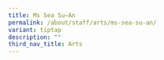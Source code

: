 ```yaml
---
title: Ms Sea Su–An
permalink: /about/staff/arts/ms-sea-su-an/
variant: tiptap
description: ""
third_nav_title: Arts
---
```

<p></p>
